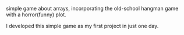 simple game about arrays, incorporating the old-school hangman game with a horror(funny) plot.

I developed this simple game as my first project in just one day.
